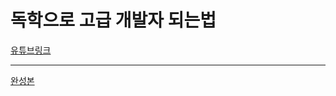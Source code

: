 # 독학으로 고급 개발자 되는법

[유튜브링크](https://www.youtube.com/watch?v=hCHL7sydzn0&list=PLGf_tBShGSDNGHhFBT4pKFRMpiBrZJXCm&index=1)

---

[완성본](https://pksung1.github.io/interactive-developer-clone/sheep/)